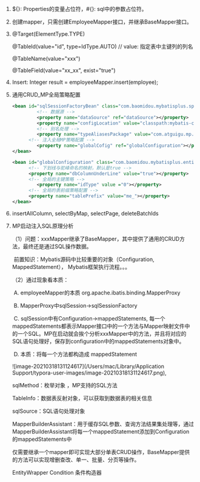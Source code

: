 1. \${}: Properties的变量占位符，#{}: sql中的参数占位符。

2. 创建mapper，只需创建EmployeeMapper接口，并继承BaseMapper接口。

3. @Target(ElementType.TYPE)

   @TableId(value="id", type=IdType.AUTO)  // value: 指定表中主键列的列名

   @TableName(value="xxx")

   @TableField(value="xx_xx", exist="true")

4. Insert: Integer result = employeeMapper.insert(employee);

5. 通用CRUD_MP全局策略配置

   ```xml
   <bean id="sqlSessionFactoryBean" class="com.baomidou.mybatisplus.spring.MybatisSqlSessionFactoryBean">
   			<!-- 数据源 -->
     		<property name="dataSource" ref="dataSource"></property>
   			<property name="configLocation" value="classpath:mybatis-config.xml"></property>
   			<!-- 别名处理 -->	
     		<property name="typeAliasesPackage" value="com.atguigu.mp.beans"></property>
         <!-- 注入全局MP策略配置 -->
     		<property name="globalCofig" ref="globalConfiguration"></property>
   </bean>
   
   <bean id="globalConfiguration" class="com.baomidou.mybatisplus.entity.GlobalConfiguration">
         <!-- 下划线与驼峰命名的映射，默认是true -->
         <property name="dbColumnUnderLine" value="true"></property>
         <!-- 全局的主键策略 -->
   			<property name="idType" value ="0"></property>
         <!-- 全局的表前缀策略配置 -->
         <property name="tablePrefix" value="me_"></property>
   </bean>
   ```

6. insertAllColumn, selectByMap, selectPage, deleteBatchIds

7. MP启动注入SQL原理分析

   （1）问题：xxxMapper继承了BaseMapper<T>，其中提供了通用的CRUD方法，最终还是通过SQL操作数据。

   ​          前置知识：Mybatis源码中比较重要的对象（Configuration, MappedStatement）， Mybatis框架执行流程。。。

   （2）通过现象看本质：

   ​          A. employeeMapper的本质 org.apache.ibatis.binding.MapperProxy

   ​          B. MapperProxy中sqlSession->sqlSessionFactory

   ​          C. sqlSession中有Configuration->mappedStatements, 每一个mappedStatements都表示Mapper接口中的一个方法与Mapper映射文件中的一个SQL。MP在启动就会挨个分析xxxMapper中的方法，并且将对应的SQL语句处理好，保存到configuration中的mappedStatements对象中。

   ​          D. 本质：将每一个方法都构造成 mappedStatement

   ![image-20210318131124617](/Users/mac/Library/Application Support/typora-user-images/image-20210318131124617.png), 

   sqlMethod：枚举对象 ，MP支持的SQL方法

   TableInfo：数据表反射对象，可以获取到数据表的相关信息

   sqlSource：SQL语句处理对象

   MapperBuilderAssistant：用于缓存SQL参数、查询方法结果集处理等，通过MapperBuilderAssistant将每一个mappedStatement添加到Configuration的mappedStatements中

   仅需要继承一个mapper即可实现大部分单表CRUD操作，BaseMapper提供的方法可以实现增删查改、单一、批量、分页等操作。

   

   EntityWrapper Condition 条件构造器

















